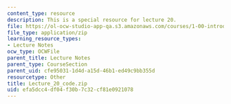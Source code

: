 ```yaml
---
content_type: resource
description: This is a special resource for lecture 20.
file: https://ol-ocw-studio-app-qa.s3.amazonaws.com/courses/1-00-introduction-to-computers-and-engineering-problem-solving-spring-2012/efa5dcc4df04f30b7c32cf81e0921078_Lecture_20_code.zip
file_type: application/zip
learning_resource_types:
- Lecture Notes
ocw_type: OCWFile
parent_title: Lecture Notes
parent_type: CourseSection
parent_uid: cfe95031-1d4d-a15d-46b1-ed49c9bb355d
resourcetype: Other
title: Lecture_20_code.zip
uid: efa5dcc4-df04-f30b-7c32-cf81e0921078
---
```

